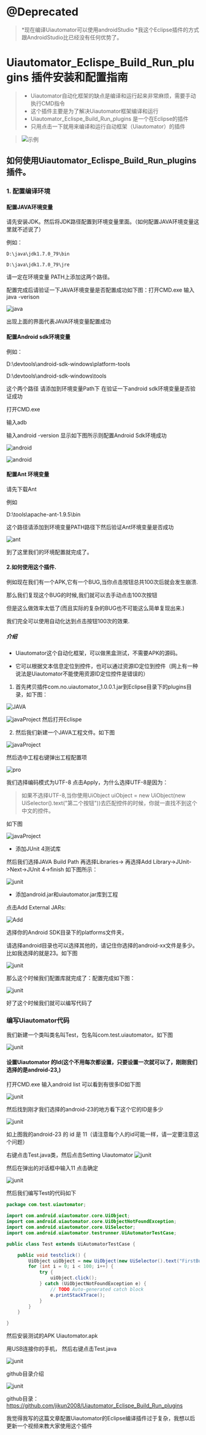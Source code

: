 
#   @Deprecated
> *现在编译Uiautomator可以使用androidStudio 
> *我这个Eclipse插件的方式跟AndroidStudio比已经没有任何优势了。


# Uiautomator_Eclispe_Build_Run_plugins 插件安装和配置指南
> *  Uiautomator自动化框架的缺点是编译和运行起来非常麻烦，需要手动执行CMD指令
> * 这个插件主要是为了解决Uiautomator框架编译和运行
> *  Uiautomator_Eclispe_Build_Run_plugins 是一个在Eclipse的插件
> * 只用点击一下就用来编译和运行自动框架（Uiautomator）的插件

>![示例](https://github.com/jikun2008/Uiautomator_Eclispe_Build_Run_plugins/blob/master/image/%E4%BB%8B%E7%BB%8D.png?raw=true)

##  如何使用Uiautomator_Eclispe_Build_Run_plugins 插件。

### 1. 配置编译环境

#### 配置JAVA环境变量  
  请先安装JDK。然后将JDK路径配置到环境变量里面。（如何配置JAVA环境变量这里就不述说了）

  例如：

    D:\java\jdk1.7.0_79\bin  

    D:\java\jdk1.7.0_79\jre

  请一定在环境变量 PATH上添加这两个路径。

  配置完成后请验证一下JAVA环境变量是否配置成功如下图：打开CMD.exe 输入 java -verison



  ![java](https://raw.githubusercontent.com/jikun2008/Uiautomator_Eclispe_Build_Run_plugins/183176ebbec5fd52f275bd91e1f277ada73aa0b6/image/JAVA%E7%8E%AF%E5%A2%83%E5%8F%98%E9%87%8F%E9%AA%8C%E8%AF%81.png)

  出现上面的界面代表JAVA环境变量配置成功


#### 配置Android sdk环境变量

例如：

D:\devtools\android-sdk-windows\platform-tools

D:\devtools\android-sdk-windows\tools

这个两个路径 请添加到环境变量Path下 在验证一下android sdk环境变量是否验证成功

打开CMD.exe

输入adb

输入android  -version 显示如下图所示则配置Android Sdk环境成功

 ![android](https://github.com/jikun2008/Uiautomator_Eclispe_Build_Run_plugins/blob/master/image/Android_ADB%E7%8E%AF%E5%A2%83%E5%8F%98%E9%87%8F.png?raw=true)

![android](https://github.com/jikun2008/Uiautomator_Eclispe_Build_Run_plugins/blob/master/image/Android_android%E7%8E%AF%E5%A2%83%E5%8F%98%E9%87%8F%E9%85%8D%E7%BD%AE.png?raw=true)


#### 配置Ant 环境变量
请先下载Ant

例如

D:\tools\apache-ant-1.9.5\bin

这个路径请添加到环境变量PATH路径下然后验证Ant环境变量是否成功

![ant](https://github.com/jikun2008/Uiautomator_Eclispe_Build_Run_plugins/blob/master/image/Ant%E7%8E%AF%E5%A2%83%E5%8F%98%E9%87%8F.png?raw=true)


到了这里我们的环境配置就完成了。

#### 2.如何使用这个插件.
  例如现在我们有一个APK,它有一个BUG,当你点击按钮总共100次后就会发生崩溃.

  那么我们复现这个BUG的时候,我们就可以去手动点击100次按钮

  但是这么做效率太低了(而且实际的复杂的BUG也不可能这么简单复现出来.)

  我们完全可以使用自动化达到点击按钮100次的效果.

  ##### 介绍

 * Uiautomator这个自动化框架，可以做黑盒测试，不需要APK的源码。

 * 它可以根据文本信息定位到控件，也可以通过资源ID定位到控件（网上有一种说法是Uiautomator不能使用资源ID定位控件是错误的）


 1. 首先拷贝插件com.no.uiautomator_1.0.0.1.jar到Eclipse目录下的plugins目录，如下图：

   ![JAVA](https://github.com/jikun2008/Uiautomator_Eclispe_Build_Run_plugins/blob/master/image/%E6%8F%92%E4%BB%B6%E5%9B%BE%E6%A0%87.png?raw=true)

  ![javaProject](https://github.com/jikun2008/Uiautomator_Eclispe_Build_Run_plugins/blob/master/image/%E5%A4%8D%E5%88%B6jar%E5%88%B0Eclipse%E7%9A%84plugins%E7%9B%AE%E5%BD%95%E4%B8%8B.png?raw=true)
 然后打开Eclispe

 2. 然后我们新建一个JAVA工程文件。如下图



 ![javaProject](https://github.com/jikun2008/Uiautomator_Eclispe_Build_Run_plugins/blob/master/image/%E6%96%B0%E5%BB%BA%E7%94%A8%E6%9D%A5%E6%B5%8B%E8%AF%95%E7%9A%84JAVA%E5%B7%A5%E7%A8%8B.png?raw=true)


 然后选中工程右键弹出工程配置项

 ![pro](https://github.com/jikun2008/Uiautomator_Eclispe_Build_Run_plugins/blob/master/image/%E5%8F%B3%E9%94%AE%E9%80%89%E4%B8%AD%E5%B7%A5%E7%A8%8B%E9%80%89%E6%8B%A9Properties.png?raw=true)

 我们选择编码模式为UTF-8 点击Apply，为什么选择UTF-8是因为：
 >如果不选择UTF-8,当你使用UiObject uiObject = new UiObject(new UiSelector().text("第二个按钮"))去匹配控件的时候，你就一直找不到这个中文的控件。

 如下图

  ![javaProject](https://github.com/jikun2008/Uiautomator_Eclispe_Build_Run_plugins/blob/master/image/%E8%AF%B7%E9%80%89%E6%8B%A9UTF-8.png?raw=true)

* 添加JUnit 4测试库

然后我们选择JAVA Build Path 再选择Libraries->
再选择Add Library->JUnit->Next->JUnit 4->finish
如下图所示：

![junit](https://github.com/jikun2008/Uiautomator_Eclispe_Build_Run_plugins/blob/master/image/%E7%BB%99JAVA%E5%B7%A5%E7%A8%8B%E6%B7%BB%E5%8A%A0Junit4%E5%BA%93.png?raw=true)

* 添加android.jar和uiautomator.jar库到工程

点击Add External JARs:

![Add](https://github.com/jikun2008/Uiautomator_Eclispe_Build_Run_plugins/blob/master/image/Add_External%20Jars.png?raw=true)

选择你的Android SDK目录下的platforms文件夹，

请选择android目录也可以选择其他的，请记住你选择的android-xx文件是多少。比如我选择的就是23。如下图

![junit](https://github.com/jikun2008/Uiautomator_Eclispe_Build_Run_plugins/blob/master/image/%E8%AF%B7%E9%80%89%E6%8B%A9android_sdk%E8%B7%AF%E5%BE%84%E4%B8%8B.png?raw=true)

那么这个时候我们配置库就完成了：配置完成如下图：

![junit](https://github.com/jikun2008/Uiautomator_Eclispe_Build_Run_plugins/blob/master/image/%E5%BA%93%E9%85%8D%E7%BD%AE%E5%AE%8C%E6%88%90%E7%9A%84%E6%83%85%E5%86%B5.png?raw=true)


好了这个时候我们就可以编写代码了

### 编写Uiautomator代码


我们新建一个类叫类名叫Test，包名叫com.test.uiautomator。如下图

![junit](https://github.com/jikun2008/Uiautomator_Eclispe_Build_Run_plugins/blob/master/image/%E6%96%B0%E5%BB%BA%E7%B1%BB.png?raw=true)

#### 设置Uiautomator 的Id(这个不用每次都设置，只要设置一次就可以了，刚刚我们选择的是android-23,)

打开CMD.exe 输入android list 可以看到有很多ID如下图

![junit](https://github.com/jikun2008/Uiautomator_Eclispe_Build_Run_plugins/blob/master/image/Android%20list.png?raw=true)

然后找到刚才我们选择的android-23的地方看下这个它的ID是多少

![junit](https://github.com/jikun2008/Uiautomator_Eclispe_Build_Run_plugins/blob/master/image/%E6%9F%A5%E7%9C%8B%E4%BD%A0%E9%80%89%E6%8B%A9%E7%9A%84ID.png?raw=true)

如上图我的android-23 的 id 是 11（请注意每个人的id可能一样，请一定要注意这个问题）


右键点击Test.java类，然后点击Setting Uiautomator
![junit](https://github.com/jikun2008/Uiautomator_Eclispe_Build_Run_plugins/blob/master/image/%E9%85%8D%E7%BD%AEUiautomator%E7%9A%84Id.png?raw=true)

然后在弹出的对话框中输入11 点击确定

![junit](https://github.com/jikun2008/Uiautomator_Eclispe_Build_Run_plugins/blob/master/image/%E5%BC%B9%E5%87%BA%E6%A1%86%E8%AE%BE%E7%BD%AEID.png?raw=true)

然后我们编写Test的代码如下
```java
package com.test.uiautomator;

import com.android.uiautomator.core.UiObject;
import com.android.uiautomator.core.UiObjectNotFoundException;
import com.android.uiautomator.core.UiSelector;
import com.android.uiautomator.testrunner.UiAutomatorTestCase;

public class Test extends UiAutomatorTestCase {

	public void testclick() {
		UiObject uiObject = new UiObject(new UiSelector().text("FirstButton"));
		for (int i = 0; i < 100; i++) {
			try {
				uiObject.click();
			} catch (UiObjectNotFoundException e) {
				// TODO Auto-generated catch block
				e.printStackTrace();
			}
		}
	}

}
```
然后安装测试的APK   Uiautomator.apk

用USB连接你的手机，
然后右键点击Test.java

![junit](https://github.com/jikun2008/Uiautomator_Eclispe_Build_Run_plugins/blob/master/image/%E7%BC%96%E8%AF%91%E8%BF%90%E8%A1%8C.png?raw=true)

github目录介绍

![junit](https://github.com/jikun2008/Uiautomator_Eclispe_Build_Run_plugins/blob/master/image/%E5%B7%A5%E7%A8%8B%E7%9B%AE%E5%BD%95%E4%BB%8B%E7%BB%8D.png?raw=true)


github目录：https://github.com/jikun2008/Uiautomator_Eclispe_Build_Run_plugins

我觉得我写的这篇文章配置Uiautomator的Eclipse编译插件过于复杂，我想以后更新一个视频来教大家使用这个插件
